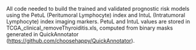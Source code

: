 All code needed to build the trained and validated prognostic risk models using the PetuL (Peritumoral Lymphocyte) index and IntuL (Intratumoral Lymphocyte) index imaging markers. PetuL and IntuL values are stored in TCGA_clinical_removeThyroiditis.xls, computed from binary masks generated in QuickAnnotator  (https://github.com/choosehappy/QuickAnnotator).

